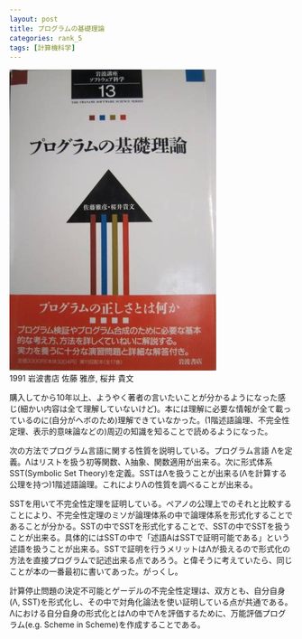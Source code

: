 ```yaml
---
layout: post
title: プログラムの基礎理論
categories: rank_5
tags: [計算機科学]
---
```



<div class="book"><div class="book_image"><a href="http://www.amazon.co.jp/dp/4000103539"><img src="/images/theory_of_program.jpg"></img></a></div><div class="book_info">1991 岩波書店 佐藤 雅彦, 桜井 貴文</div><div class="clear"></div></div>

購入してから10年以上、ようやく著者の言いたいことが分かるようになった感じ(細かい内容は全て理解していないけど)。本には理解に必要な情報が全て載っているのに(自分がヘボのため)理解できていなかった。(1階述語論理、不完全性定理、表示的意味論などの)周辺の知識を知ることで読めるようになった。


次の方法でプログラム言語に関する性質を説明している。プログラム言語 Λを定義。Λはリストを扱う初等関数、λ抽象、関数適用が出来る。次に形式体系 SST(Symbolic Set Theory)を定義。SSTはΛを扱うことが出来る(Λを計算する公理を持つ)1階述語論理。これによりΛの性質を調べることが出来る。 

SSTを用いて不完全性定理を証明している。ペアノの公理上でのそれと比較することにより、不完全性定理のミソが論理体系の中で論理体系を形式化することであることが分かる。SSTの中でSSTを形式化することで、SSTの中でSSTを扱うことが出来る。具体的にはSSTの中で「述語AはSSTで証明可能である」という述語を扱うことが出来る。SSTで証明を行うメリットはΛが扱えるので形式化の方法を直接プログラムで記述出来る点であろう。と偉そうに考えていたら、同じことが本の一番最初に書いてあった。がっくし。 

計算停止問題の決定不可能とゲーデルの不完全性定理は、双方とも、自分自身(Λ, SST)を形式化し、その中で対角化論法を使い証明している点が共通である。Λにおける自分自身の形式化とはΛの中でΛを評価するために、万能評価プログラム(e.g. Scheme in Scheme)を作成することである。 
